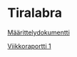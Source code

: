 # Tiralabra

[Määrittelydokumentti](https://github.com/Dhkj/Tiralabra/blob/main/M%C3%A4%C3%A4rittelydokumentti)

[Viikkoraportti 1](https://github.com/Dhkj/Tiralabra/blob/main/Viikkoraportti%201)
